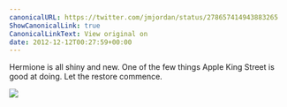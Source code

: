 ```yaml
---
canonicalURL: https://twitter.com/jmjordan/status/278657414943883265
ShowCanonicalLink: true
CanonicalLinkText: View original on
date: 2012-12-12T00:27:59+00:00
---
```

Hermione is all shiny and new. One of the few things Apple King Street is good at doing. Let the restore commence.

![](/images/278657414943883265-700694546.png)